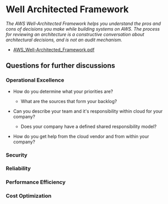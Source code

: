 # Well Architected Framework

*The AWS Well-Architected Framework helps you understand the pros and cons of decisions you make while building systems on AWS. The process for reviewing an architecture is a constructive conversation about architectural decisions, and is not an audit mechanism.*
- [AWS_Well-Architected_Framework.pdf][1]

## Questions for further discussions

### Operational Excellence

- How do you determine what your priorities are?
    - What are the sources that form your backlog?

- Can you describe your team and it's responsibility within cloud for your company?
    - Does your company have a defined shared responsibility model?

- How do you get help from the cloud vendor and from within your company?

### Security


### Reliability


### Performance Efficiency


### Cost Optimization



[1]: https://d1.awsstatic.com/whitepapers/architecture/AWS_Well-Architected_Framework.pdf
